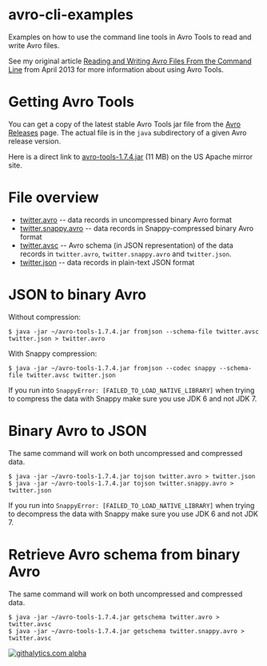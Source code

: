 # avro-cli-examples

Examples on how to use the command line tools in Avro Tools to read and write Avro files.

See my original article
[Reading and Writing Avro Files From the Command Line](http://www.michael-noll.com/blog/2013/03/17/reading-and-writing-avro-files-from-the-command-line/#json-to-binary-avro)
from April 2013 for more information about using Avro Tools.

# Getting Avro Tools

You can get a copy of the latest stable Avro Tools jar file from the
[Avro Releases](http://avro.apache.org/releases.html#Download) page.  The actual file is in the ``java`` subdirectory
of a given Avro release version.

Here is a direct link to [avro-tools-1.7.4.jar](http://www.us.apache.org/dist/avro/avro-1.7.4/java/avro-tools-1.7.4.jar)
(11 MB) on the US Apache mirror site.


# File overview

* [twitter.avro](https://github.com/miguno/avro-cli-examples/blob/master/twitter.avro) -- data records in uncompressed
  binary Avro format
* [twitter.snappy.avro](https://github.com/miguno/avro-cli-examples/blob/master/twitter.snappy.avro) -- data records in
  Snappy-compressed binary Avro format
* [twitter.avsc](https://github.com/miguno/avro-cli-examples/blob/master/twitter.avsc) -- Avro schema (in JSON
  representation) of the data records in ``twitter.avro``, ``twitter.snappy.avro`` and ``twitter.json``.
* [twitter.json](https://github.com/miguno/avro-cli-examples/blob/master/twitter.avro) -- data records in plain-text
  JSON format


# JSON to binary Avro

Without compression:

    $ java -jar ~/avro-tools-1.7.4.jar fromjson --schema-file twitter.avsc twitter.json > twitter.avro

With Snappy compression:

    $ java -jar ~/avro-tools-1.7.4.jar fromjson --codec snappy --schema-file twitter.avsc twitter.json

If you run into ``SnappyError: [FAILED_TO_LOAD_NATIVE_LIBRARY]`` when trying to compress the data with Snappy make sure
you use JDK 6 and not JDK 7.


# Binary Avro to JSON

The same command will work on both uncompressed and compressed data.

    $ java -jar ~/avro-tools-1.7.4.jar tojson twitter.avro > twitter.json
    $ java -jar ~/avro-tools-1.7.4.jar tojson twitter.snappy.avro > twitter.json

If you run into ``SnappyError: [FAILED_TO_LOAD_NATIVE_LIBRARY]`` when trying to decompress the data with Snappy make
sure you use JDK 6 and not JDK 7.


# Retrieve Avro schema from binary Avro

The same command will work on both uncompressed and compressed data.

    $ java -jar ~/avro-tools-1.7.4.jar getschema twitter.avro > twitter.avsc
    $ java -jar ~/avro-tools-1.7.4.jar getschema twitter.snappy.avro > twitter.avsc

[![githalytics.com alpha](https://cruel-carlota.pagodabox.com/d1bb6d38b2ac73e2f46a6fc29a3a249e "githalytics.com")](http://githalytics.com/miguno/avro-cli-examples)
